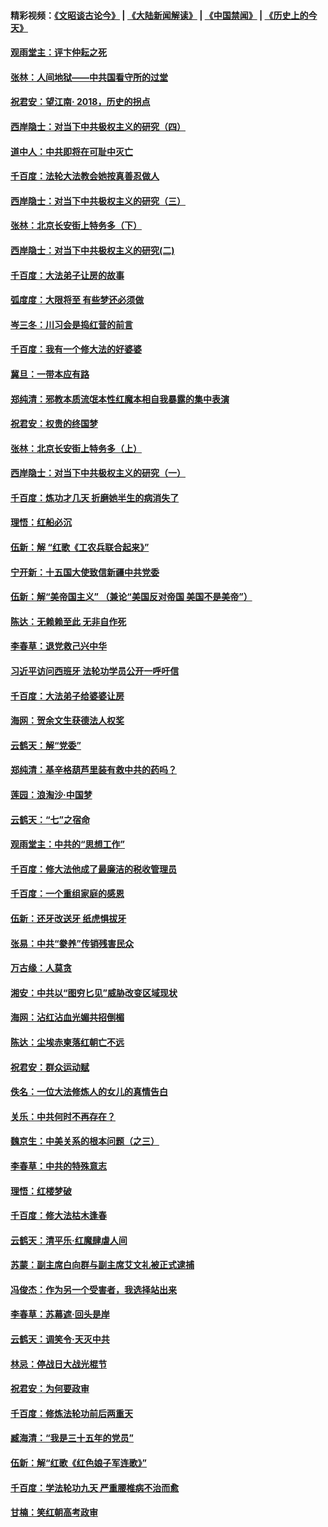 #### 精彩视频：[《文昭谈古论今》](https://github.com/gfw-breaker/wenzhao/blob/master/README.md?t=12051532) | [《大陆新闻解读》](https://github.com/gfw-breaker/ntdtv-comedy/blob/master/README.md?t=12051532) | [《中国禁闻》](https://github.com/gfw-breaker/ntdtv-news/blob/master/README.md?t=12051532) | [《历史上的今天》](https://github.com/gfw-breaker/today-in-history/blob/master/README.md?t=12051532) 

#### [观雨堂主：评卞仲耘之死](../pages/nsc993/n10891901.md?t=12051532) 

#### [张林：人间地狱——中共国看守所的过堂](../pages/nsc993/n10891002.md?t=12051532) 

#### [祝君安：望江南‧ 2018，历史的拐点](../pages/nsc993/n10889460.md?t=12051532) 

#### [西岸隐士：对当下中共极权主义的研究（四）](../pages/nsc993/n10887490.md?t=12051532) 

#### [道中人：中共即将在可耻中灭亡](../pages/nsc993/n10887956.md?t=12051532) 

#### [千百度：法轮大法教会她按真善忍做人](../pages/nsc993/n10887637.md?t=12051532) 

#### [西岸隐士：对当下中共极权主义的研究（三）](../pages/nsc993/n10882983.md?t=12051532) 

#### [张林：北京长安街上特务多（下）](../pages/nsc993/n10884987.md?t=12051532) 

#### [西岸隐士：对当下中共极权主义的研究(二)](../pages/nsc993/n10878756.md?t=12051532) 

#### [千百度：大法弟子让房的故事](../pages/nsc993/n10883156.md?t=12051532) 

#### [弧度度：大限将至 有些梦还必须做](../pages/nsc993/n10882718.md?t=12051532) 

#### [岑三冬：川习会是捣红营的前言](../pages/nsc993/n10881767.md?t=12051532) 

#### [千百度：我有一个修大法的好婆婆](../pages/nsc993/n10880660.md?t=12051532) 

#### [冀旦：一带本应有路](../pages/nsc993/n10880340.md?t=12051532) 

#### [郑纯清：邪教本质流氓本性红魔本相自我暴露的集中表演](../pages/nsc993/n10880329.md?t=12051532) 

#### [祝君安：权贵的终国梦](../pages/nsc993/n10880242.md?t=12051532) 

#### [张林：北京长安街上特务多（上）](../pages/nsc993/n10880009.md?t=12051532) 

#### [西岸隐士：对当下中共极权主义的研究（一）](../pages/nsc993/n10878740.md?t=12051532) 

#### [千百度：炼功才几天 折磨她半生的病消失了](../pages/nsc993/n10878447.md?t=12051532) 

#### [理悟：红船必沉](../pages/nsc993/n10877545.md?t=12051532) 

#### [伍新：解 “红歌《工农兵联合起来》”](../pages/nsc993/n10876264.md?t=12051532) 

#### [宁开新：十五国大使致信新疆中共党委](../pages/nsc993/n10876212.md?t=12051532) 

#### [伍新：解“美帝国主义” （兼论“美国反对帝国 美国不是美帝”）](../pages/nsc993/n10874688.md?t=12051532) 

#### [陈达：无赖赖至此 无非自作死](../pages/nsc993/n10874640.md?t=12051532) 

#### [李春草：退党救己兴中华](../pages/nsc993/n10874600.md?t=12051532) 

#### [习近平访问西班牙 法轮功学员公开一呼吁信](../pages/nsc993/n10873818.md?t=12051532) 

#### [千百度：大法弟子给婆婆让房](../pages/nsc993/n10870567.md?t=12051532) 

#### [海网：贺余文生获德法人权奖](../pages/nsc993/n10869990.md?t=12051532) 

#### [云鹤天：解“党委”](../pages/nsc993/n10869977.md?t=12051532) 

#### [郑纯清：基辛格葫芦里装有救中共的药吗？](../pages/nsc993/n10868192.md?t=12051532) 

#### [莲园：浪淘沙‧中国梦](../pages/nsc993/n10868184.md?t=12051532) 

#### [云鹤天：“七”之宿命](../pages/nsc993/n10868163.md?t=12051532) 

#### [观雨堂主：中共的“思想工作”](../pages/nsc993/n10868076.md?t=12051532) 

#### [千百度：修大法他成了最廉洁的税收管理员](../pages/nsc993/n10867964.md?t=12051532) 

#### [千百度：一个重组家庭的感恩](../pages/nsc993/n10865204.md?t=12051532) 

#### [伍新：还牙改送牙 纸虎惧拔牙](../pages/nsc993/n10863679.md?t=12051532) 

#### [张易：中共“豢养”传销残害民众](../pages/nsc993/n10864740.md?t=12051532) 

#### [万古缘：人莫贪](../pages/nsc993/n10863667.md?t=12051532) 

#### [湘安：中共以“图穷匕见”威胁改变区域现状](../pages/nsc993/n10864609.md?t=12051532) 

#### [海网：沾红沾血光媚共招倒楣](../pages/nsc993/n10863591.md?t=12051532) 

#### [陈达：尘埃赤柬落红朝亡不远](../pages/nsc993/n10863562.md?t=12051532) 

#### [祝君安：群众运动赋](../pages/nsc993/n10863448.md?t=12051532) 

#### [佚名：一位大法修炼人的女儿的真情告白](../pages/nsc993/n10861395.md?t=12051532) 

#### [关乐：中共何时不再存在？](../pages/nsc993/n10860742.md?t=12051532) 

#### [魏京生：中美关系的根本问题（之三）](../pages/nsc993/n10860643.md?t=12051532) 

#### [李春草：中共的特殊意志](../pages/nsc993/n10860705.md?t=12051532) 

#### [理悟：红楼梦破](../pages/nsc993/n10855545.md?t=12051532) 

#### [千百度：修大法枯木逢春](../pages/nsc993/n10855876.md?t=12051532) 

#### [云鹤天：清平乐‧红魔肆虐人间](../pages/nsc993/n10855540.md?t=12051532) 

#### [苏蒙：副主席白向群与副主席艾文礼被正式逮捕](../pages/nsc993/n10853816.md?t=12051532) 

#### [冯俊杰：作为另一个受害者，我选择站出来](../pages/nsc993/n10854203.md?t=12051532) 

#### [李春草：苏幕遮‧回头是岸](../pages/nsc993/n10853697.md?t=12051532) 

#### [云鹤天：调笑令‧天灭中共](../pages/nsc993/n10852934.md?t=12051532) 

#### [林忌：停战日大战光棍节](../pages/nsc993/n10852809.md?t=12051532) 

#### [祝君安：为何要政审](../pages/nsc993/n10852927.md?t=12051532) 

#### [千百度：修炼法轮功前后两重天](../pages/nsc993/n10851915.md?t=12051532) 

#### [臧海清：“我是三十五年的党员”](../pages/nsc993/n10851897.md?t=12051532) 

#### [伍新：解“红歌《红色娘子军连歌》”](../pages/nsc993/n10848346.md?t=12051532) 

#### [千百度：学法轮功九天 严重腰椎病不治而愈](../pages/nsc993/n10848063.md?t=12051532) 

#### [甘楠：笑红朝高考政审](../pages/nsc993/n10848051.md?t=12051532) 

